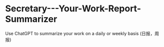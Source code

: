 # Secretary---Your-Work-Report-Summarizer
Use ChatGPT to summarize your work on a daily or weekly basis (日报，周报)
